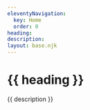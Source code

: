 ```yaml
---
eleventyNavigation:
  key: Home
  order: 0
heading: 
description: 
layout: base.njk
---
```


# {{ heading }}
{{ description }}
